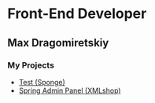 # Front-End Developer


## Max Dragomiretskiy


### My Projects
- [Test (Sponge)](https://maxdragomir.github.io/portfolio/sponge-test/index.html 'Test work')
- [Spring Admin Panel (XMLshop)](https://maxdragomir.github.io/portfolio/spring/index.html 'Test work')
<!-- - [---](htts:// '')
